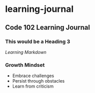# learning-journal
## Code 102 Learning Journal
### This would be a Heading 3 
*Learning Markdown*

### Growth Mindset
- Embrace challenges
- Persist through obstacles
- Learn from criticism
